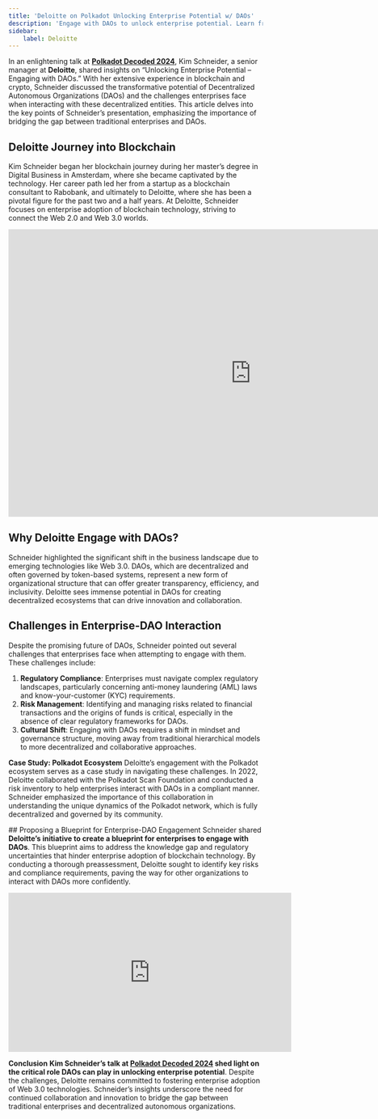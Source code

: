 ```yaml
---
title: 'Deloitte on Polkadot Unlocking Enterprise Potential w/ DAOs'
description: 'Engage with DAOs to unlock enterprise potential. Learn from Deloitte Kim Schneider on overcoming regulatory and cultural challenges.'
sidebar:
    label: Deloitte
---
```

In an enlightening talk at [**Polkadot Decoded 2024**](https://dablock.com/web3-events/polkadot-decoded/), Kim Schneider, a senior manager at **Deloitte**, shared insights on “Unlocking Enterprise Potential – Engaging with DAOs.” With her extensive experience in blockchain and crypto, Schneider discussed the transformative potential of Decentralized Autonomous Organizations (DAOs) and the challenges enterprises face when interacting with these decentralized entities. This article delves into the key points of Schneider’s presentation, emphasizing the importance of bridging the gap between traditional enterprises and DAOs.

## Deloitte Journey into Blockchain
Kim Schneider began her blockchain journey during her master’s degree in Digital Business in Amsterdam, where she became captivated by the technology. Her career path led her from a startup as a blockchain consultant to Rabobank, and ultimately to Deloitte, where she has been a pivotal figure for the past two and a half years. At Deloitte, Schneider focuses on enterprise adoption of blockchain technology, striving to connect the Web 2.0 and Web 3.0 worlds.

<iframe allowfullscreen="allowfullscreen" frameborder="0" height="569" src="https://docs.google.com/presentation/d/e/2PACX-1vSNnSEXhmNj9GyrZkAz9aOM4brKnhweMIAdMNOoFXcUeEJFRq_svR8C-b8p14Mq0R9HHQ2FIPCVMLv-/embed?start=false&loop=false&delayms=60000" width="960"></iframe>

## Why Deloitte Engage with DAOs?
Schneider highlighted the significant shift in the business landscape due to emerging technologies like Web 3.0. DAOs, which are decentralized and often governed by token-based systems, represent a new form of organizational structure that can offer greater transparency, efficiency, and inclusivity. Deloitte sees immense potential in DAOs for creating decentralized ecosystems that can drive innovation and collaboration.

## Challenges in Enterprise-DAO Interaction
Despite the promising future of DAOs, Schneider pointed out several challenges that enterprises face when attempting to engage with them. These challenges include:
1. **Regulatory Compliance**: Enterprises must navigate complex regulatory landscapes, particularly concerning anti-money laundering (AML) laws and know-your-customer (KYC) requirements.
2. **Risk Management**: Identifying and managing risks related to financial transactions and the origins of funds is critical, especially in the absence of clear regulatory frameworks for DAOs.
3. **Cultural Shift**: Engaging with DAOs requires a shift in mindset and governance structure, moving away from traditional hierarchical models to more decentralized and collaborative approaches.

**Case Study: Polkadot Ecosystem**
Deloitte’s engagement with the Polkadot ecosystem serves as a case study in navigating these challenges. In 2022, Deloitte collaborated with the Polkadot Scan Foundation and conducted a risk inventory to help enterprises interact with DAOs in a compliant manner. Schneider emphasized the importance of this collaboration in understanding the unique dynamics of the Polkadot network, which is fully decentralized and governed by its community.

## Proposing a Blueprint for Enterprise-DAO Engagement
Schneider shared **Deloitte’s initiative to create a blueprint for enterprises to engage with DAOs**. This blueprint aims to address the knowledge gap and regulatory uncertainties that hinder enterprise adoption of blockchain technology. By conducting a thorough preassessment, Deloitte sought to identify key risks and compliance requirements, paving the way for other organizations to interact with DAOs more confidently.

<iframe allowfullscreen="allowfullscreen" frameborder="0" height="315" src="https://www.youtube.com/embed/M56lNFJhgpc?si=-FvPbpeKXy8rJO3o" title="YouTube video player" width="560"></iframe>

**Conclusion**
**Kim Schneider’s talk at [Polkadot Decoded 2024](https://dablock.com/web3-events/polkadot-decoded/) shed light on the critical role DAOs can play in unlocking enterprise potential**. Despite the challenges, Deloitte remains committed to fostering enterprise adoption of Web 3.0 technologies. Schneider’s insights underscore the need for continued collaboration and innovation to bridge the gap between traditional enterprises and decentralized autonomous organizations.